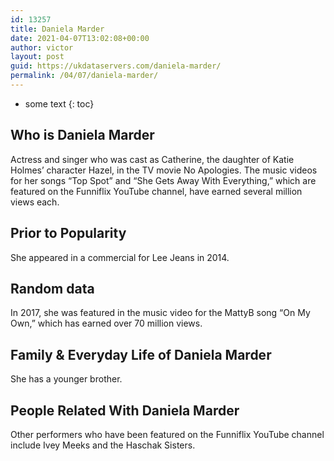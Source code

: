 ```yaml
---
id: 13257
title: Daniela Marder
date: 2021-04-07T13:02:08+00:00
author: victor
layout: post
guid: https://ukdataservers.com/daniela-marder/
permalink: /04/07/daniela-marder/
---
```


* some text
{: toc}


## Who is Daniela Marder



Actress and singer who was cast as Catherine, the daughter of Katie Holmes&#8217; character Hazel, in the TV movie No Apologies. The music videos for her songs &#8220;Top Spot&#8221; and &#8220;She Gets Away With Everything,&#8221; which are featured on the Funniflix YouTube channel, have earned several million views each. 

                
                
                
## Prior to Popularity



She appeared in a commercial for Lee Jeans in 2014. 

                
                
                
## Random data



In 2017, she was featured in the music video for the MattyB song &#8220;On My Own,&#8221; which has earned over 70 million views. 

                
                
                
## Family & Everyday Life of Daniela Marder



She has a younger brother. 

                
                
                
## People Related With Daniela Marder



Other performers who have been featured on the Funniflix YouTube channel include Ivey Meeks and the Haschak Sisters. 

                
              
            
          
          
          